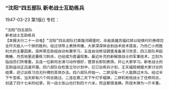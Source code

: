 ### “沈阳”四五部队  新老战士互助练兵

1947-03-23
第1版()
专栏：

    “沈阳”四五部队
    新老战士互助练兵
    【本报太行二十一日电】“沈阳”四五部队打直路河碉堡时，杀敌英雄苏福红排以轻微代价换得完全歼灭敌人一个排的胜利，经过领导上表扬传播，大家深深体会到战术技术提高，乃伤亡小而胜利大的主要因素。梁邦荣互助组自动布置学习，五连自动修设碉堡准备演习攻坚，四三部队早起晚睡，月亮地里还要练习刺杀，已经成为普遍现象。最近补充的新解放战士的军事技术，立刻为指战员们所尊重。五连一位新同志演习动作很好，营首长即刻表扬，并让大家学习。新老战士的互助运动正迅速开展。四八部队在检查立功计划中，已订出练兵计划，王天福班根据大家讨论的结果，还订出练习白刃扑搏的具体办法。四八部队开始一、二排没有一个人能跳过木马，经过半下午苦练，当天即有六个同志跳过。二连在第二天下午打手榴弹，二排机枪班战士丁任修同志，创造了四十七米的纪录。另一战士张山也打到四十六米，而且都很准确，所投木弹为一斤半重。
